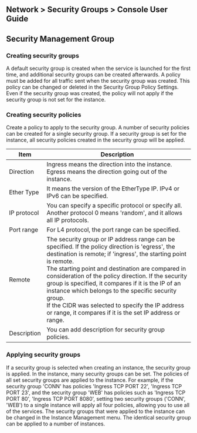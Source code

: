 ## Network > Security Groups > Console User Guide

## Security Management Group

### Creating security groups
A default security group is created when the service is launched for the first time, and additional security groups can be created afterwards.
A policy must be added for all traffic sent when the security group was created. This policy can be changed or deleted in the Security Group Policy Settings.
Even if the security group was created, the policy will not apply if the security group is not set for the instance.


### Creating security policies
Create a policy to apply to the security group. A number of security policies can be created for a single security group. If a security group is set for the instance, all security policies created in the security group will be applied.

| Item        | Description                                                         |
| ----------- | ------------------------------------------------------------ |
| Direction        | Ingress means the direction into the instance. Egress means the direction going out of the instance. |
| Ether Type  | It means the version of the EtherType IP. IPv4 or IPv6 can be specified. |
| IP protocol | You can specify a specific protocol or specify all. Another protocol 0 means 'random', and it allows all IP protocols.       |
| Port range   | For L4 protocol, the port range can be specified.         |
| Remote        | The security group or IP address range can be specified. If the policy direction is 'egress', the destination is remote; if 'ingress', the starting point is remote. <br>The starting point and destination are compared in consideration of the policy direction. If the security group is specified, it compares if it is the IP of an instance which belongs to the specific security group.  <br>If the CIDR was selected to specify the IP address or range, it compares if it is the set IP address or range. |
| Description        | You can add description for security group policies.         |


### Applying security groups
If a security group is selected when creating an instance, the security group is applied. In the instance, many security groups can be set. The policies of all set security groups are applied to the instance.
For example, if the security group 'CONN' has policies 'Ingress TCP PORT 22', 'Ingress TCP PORT 23', and the security group 'WEB' has policies such as 'Ingress TCP PORT 80', 'Ingress TCP PORT 8080', setting two security groups ('CONN', 'WEB') to a single instance will apply all four policies, allowing you to use all of the services.
The security groups that were applied to the instance can be changed in the Instance Management menu. The identical security group can be applied to a number of instances. 

